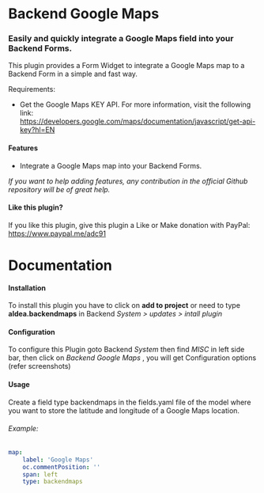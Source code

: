 Backend Google Maps
=============

### Easily and quickly integrate a Google Maps field into your Backend Forms.

This plugin provides a Form Widget to integrate a Google Maps map to a Backend Form in a simple and fast way.

Requirements:
* Get the Google Maps KEY API. For more information, visit the following link: https://developers.google.com/maps/documentation/javascript/get-api-key?hl=EN

#### Features
* Integrate a Google Maps map into your Backend Forms.

*If you want to help adding features, any contribution in the official Github repository will be of great help.*

#### Like this plugin?
If you like this plugin, give this plugin a Like or Make donation with PayPal: https://www.paypal.me/adc91

# Documentation

#### Installation
To install this plugin you have to click on __add to project__ or need to type __aldea.backendmaps__ in Backend *System > updates > intall plugin*

#### Configuration
To configure this Plugin goto Backend *System* then find *MISC* in left side bar, then click on *Backend Google Maps* , you will get Configuration options (refer screenshots)

#### Usage
Create a field type backendmaps in the fields.yaml file of the model where you want to store the latitude and longitude of a Google Maps location.

###### Example:
##
```yaml
map:
    label: 'Google Maps'
    oc.commentPosition: ''
    span: left
    type: backendmaps
```
